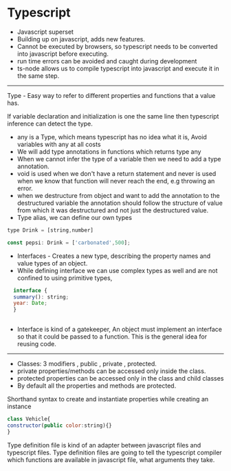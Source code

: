 # Typescript

- Javascript superset
- Building up on javascript, adds new features.
- Cannot be executed by browsers, so typescript needs to be converted into javascript before executing.
- run time errors can be avoided and caught during development
- ts-node allows us to compile typescript into javascript and execute it in the same step.
---
Type - Easy way to refer to different properties and functions that a value has.

If variable declaration and initialization is one the same line then typescript inference can detect the type.

- any is a Type, which means typescript has no idea what it is, Avoid variables with any at all costs
- We will add type annotations in functions which returns type any
- When we cannot infer the type of a variable then we need to add a type annotation.
- void is used when we don't have a return statement and never is used when we know that function will never reach the end, e.g throwing an error.
- when we destructure from object and want to add the annotation to the destructured variable the annotation should follow the structure of value from which it was destructured and not just the destructured value.
- Type alias, we can define our own types
```javascript
type Drink = [string,number]

const pepsi: Drink = ['carbonated',500];
```

- Interfaces - Creates a new type, describing the property names and value types of an object.
- While defining interface we can use complex types as well and are not confined to using primitive types, 
```javascript
  interface {
  summary(): string;
  year: Date;
  }
  
```
- Interface is kind of a gatekeeper, An object must implement an interface so that it could be passed to a function. This is the general idea for reusing code.

---
- Classes: 3 modifiers , public , private , protected.
- private properties/methods can be accessed only inside the class.
- protected properties can be accessed only in the class and child classes
- By default all the properties and methods are protected.

Shorthand syntax to create and instantiate properties while creating an instance 
```javascript
class Vehicle{
constructor(public color:string){}
}
```
Type definition file is kind of an adapter between javascript files and typescript files.
Type definition files are going to tell the typescript compiler which functions are available in javascript file, what arguments they take.

<!--stackedit_data:
eyJoaXN0b3J5IjpbLTY2NDkxNTU3NywxMjMwNzEwMTY5LDUzMj
k0NjY2OCw4OTIyMjE1NzUsLTIwODY3MDY1MDcsMTU1MDAzMjAy
OSw5ODA0ODgzODcsLTE0NzUxODcxNjAsLTc1MzUxNzE5MCwyOD
Y3OTAwNzMsMjA1NjYyMzM1NywtMTkzODg0MTA4MywxNjMyMzI5
NjI3LDE0MzIzOTI5NTksLTExNDYyMzkxMTQsLTE1Njc1MTA2Nj
AsLTIwODMwODAyMDAsMTQ2NzYwMDA0Niw1NjY1MTg1MDIsMTEy
ODg1NDI0Nl19
-->